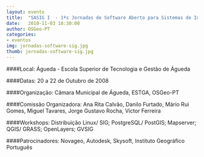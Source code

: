 ```yaml
---
layout: evento
title:  "SASIG I  - 1ªs Jornadas de Software Aberto para Sistemas de Informação Geográfica"
date:   2010-11-03 18:30:00
author: OSGeo-PT
categories:
- eventos
img: jornadas-software-sig.jpg
thumb: jornadas-software-sig.jpg
---
```


[logo]: https://drive.google.com/open?id=0B495G9xDT1s9TkhXbkhWMEc1STg&authuser=0 "Logo SASIG 1"

####Local:
Águeda - Escola Superior de Tecnologia e Gestão de Águeda

####Datas:
20 a 22 de Outubro de 2008

####Organização:
 Câmara Municipal de Águeda, ESTGA, OSGeo-PT

####Comissão Organizadora:
 Ana Rita Calvão, Danilo Furtado, Mário Rui Gomes, Miguel Tavares, Jorge Gustavo Rocha, Victor Ferreira

####Workshops:
Distribuição Linux/ SIG; PostgreSQL/ PostGIS; Mapserver; QGIS/ GRASS; OpenLayers; GVSIG

####Patrocinadores:
Novageo, Autodesk, Skysoft, Instituto Geográfico Português

